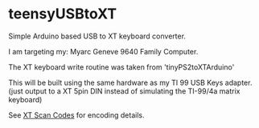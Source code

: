 teensyUSBtoXT
=============

Simple Arduino based USB to XT keyboard converter.

I am targeting my:
  Myarc Geneve 9640 Family Computer.

The XT keyboard write routine was taken from 'tinyPS2toXTArduino'

This will be built using the same hardware as my TI 99 USB Keys 
adapter. (just output to a XT 5pin DIN instead of simulating the 
TI-99/4a matrix keyboard)

See [XT Scan Codes](http://www.quadibloc.com/comp/scan.htm) for encoding details.
